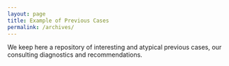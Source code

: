 ```yaml
---
layout: page
title: Example of Previous Cases
permalink: /archives/
---
```



We keep here a repository of interesting and atypical previous cases, our consulting diagnostics and recommendations.



